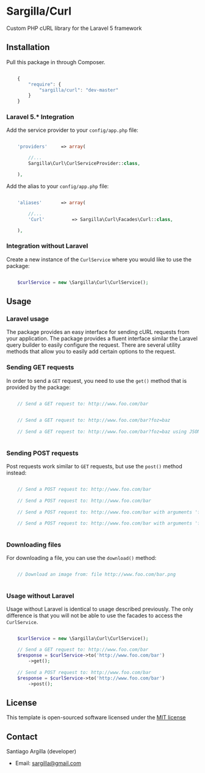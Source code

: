 Sargilla/Curl
================

Custom PHP cURL library for the Laravel 5 framework  

## Installation

Pull this package in through Composer.

```js

    {
        "require": {
            "sargilla/curl": "dev-master"
        }
    }

```


### Laravel 5.* Integration

Add the service provider to your `config/app.php` file:

```php

    'providers'     => array(

        //...
        Sargilla\Curl\CurlServiceProvider::class,

    ),

```

Add the alias to your `config/app.php` file:

```php

    'aliases'       => array(

        //...
        'Curl'          => Sargilla\Curl\Facades\Curl::class,

    ),

```


### Integration without Laravel

Create a new instance of the `CurlService` where you would like to use the package:

```php

    $curlService = new \Sargilla\Curl\CurlService();

```




## Usage

### Laravel usage

The package provides an easy interface for sending cURL requests from your application. The package provides a fluent interface similar the Laravel query builder to easily configure the request. There are several utility methods that allow
you to easily add certain options to the request.

### Sending GET requests

In order to send a `GET` request, you need to use the `get()` method that is provided by the package:

```php

    // Send a GET request to: http://www.foo.com/bar
    

    // Send a GET request to: http://www.foo.com/bar?foz=baz
    
    // Send a GET request to: http://www.foo.com/bar?foz=baz using JSON
    
```


### Sending POST requests

Post requests work similar to `GET` requests, but use the `post()` method instead:

```php

    // Send a POST request to: http://www.foo.com/bar
    
    // Send a POST request to: http://www.foo.com/bar
    
    // Send a POST request to: http://www.foo.com/bar with arguments 'foz' = 'baz' using JSON
    
    // Send a POST request to: http://www.foo.com/bar with arguments 'foz' = 'baz' using JSON and return as associative array
    
```

### Downloading files

For downloading a file, you can use the `download()` method:

```php

    // Download an image from: file http://www.foo.com/bar.png
   

```


### Usage without Laravel

Usage without Laravel is identical to usage described previously. The only difference is that you will not be able to 
use the facades to access the `CurlService`.

```php

    $curlService = new \Sargilla\Curl\CurlService();

    // Send a GET request to: http://www.foo.com/bar
    $response = $curlService->to('http://www.foo.com/bar')
        ->get();
        
    // Send a POST request to: http://www.foo.com/bar
    $response = $curlService->to('http://www.foo.com/bar')
        ->post();

```







## License

This template is open-sourced software licensed under the [MIT license](http://opensource.org/licenses/MIT)




## Contact

Santiago Argilla (developer)

- Email: sargilla@gmail.com
